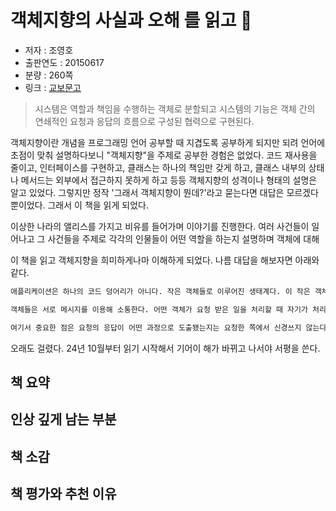 # 객체지향의 사실과 오해 를 읽고 📝

- 저자 : 조영호
- 출판연도 : 20150617
- 분량 : 260쪽
- 링크 : [교보문고](https://product.kyobobook.co.kr/detail/S000001628109)

> 시스템은 역할과 책임을 수행하는 객체로 분할되고 시스템의 기능은 객체 간의 연쇄적인 요청과 응답의 흐름으로 구성된 협력으로 구현된다.

객체지향이란 개념을 프로그래밍 언어 공부할 때 지겹도록 공부하게 되지만 되려 언어에 초점이 맞춰 설명하다보니 "객체지향"을 주제로 공부한 경험은 없었다. 코드 재사용을 줄이고, 인터페이스를 구현하고, 클래스는 하나의 책임만 갖게 하고, 클래스 내부의 상태나 메서드는 외부에서 접근하지 못하게 하고 등등 객체지향의 성격이나 형태의 설명은 알고 있었다. 그렇지만 정작 '그래서 객체지향이 뭔데?'라고 묻는다면 대답은 모르겠다 뿐이었다. 그래서 이 책을 읽게 되었다.

이상한 나라의 앨리스를 가지고 비유를 들어가며 이야기를 진행한다. 여러 사건들이 일어나고 그 사건들을 주제로 각각의 인물들이 어떤 역할을 하는지 설명하며 객체에 대해 

이 책을 읽고 객체지향을 희미하게나마 이해하게 되었다. 나름 대답을 해보자면 아래와 같다.
```txt
애플리케이션은 하나의 코드 덩어리가 아니다. 작은 객체들로 이루어진 생태계다. 이 작은 객체들은 서로 협력하며 애플리케이션이란 세상을 굴러가게 한다. 

객체들은 서로 메시지를 이용해 소통한다. 어떤 객체가 요청 받은 일을 처리할 때 자기가 처리할 수 있으면 그대로 처리해서 요청한 곳에 응답한다. 자신이 처리할 수 없으면 다시 그 일을 처리할 수 있는 다른 객체에게 해당 테스크를 요청한다. 그리고 응답을 받고 받은 응답을 요청한 객체에게 전송한다. 

여기서 중요한 점은 요청의 응답이 어떤 과정으로 도출됐는지는 요청한 쪽에서 신경쓰지 않는다는 부분이다. 결론만 요청에서 기대한 서식에 맞다면 과정은 중요하지 않다. 
```




오래도 걸렸다. 24년 10월부터 읽기 시작해서 기어이 해가 바뀌고 나서야 서평을 쓴다.

## 책 요약

## 인상 깊게 남는 부분

## 책 소감

## 책 평가와 추천 이유
